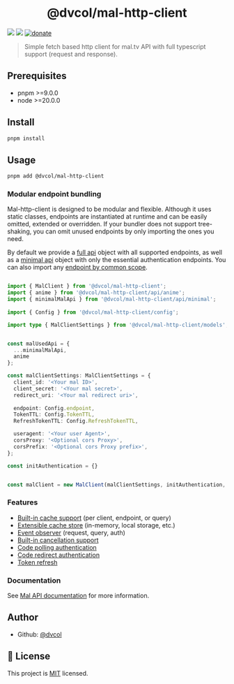 <h1 align="center">@dvcol/mal-http-client</h1>
<p>
  <img src="https://img.shields.io/badge/pnpm-%3E%3D9.0.0-blue.svg" />
  <img src="https://img.shields.io/badge/node-%3E%3D20.0.0-blue.svg" />
  <a href="https://paypal.me/dvcol/5" target="_blank">
    <img alt="donate" src="https://img.shields.io/badge/Donate%20€-PayPal-brightgreen.svg" />
  </a>
</p>

> Simple fetch based http client for mal.tv API with full typescript support (request and response).

## Prerequisites

- pnpm >=9.0.0
- node >=20.0.0

## Install

```sh
pnpm install
```

## Usage

```sh
pnpm add @dvcol/mal-http-client
```

### Modular endpoint bundling

Mal-http-client is designed to be modular and flexible. Although it uses static classes, endpoints are instantiated at runtime and can be easily omitted, extended or overridden.
If your bundler does not support tree-shaking, you can omit unused endpoints by only importing the ones you need.

By default we provide a [full api](https://github.com/dvcol/mal-http-client/blob/main/lib/api/mal-api.endpoints.ts#L25) object with all supported endpoints, as well as a [minimal api](https://github.com/dvcol/mal-http-client/blob/main/lib/api/mal-api-minimal.endpoints.ts) object with only the essential authentication endpoints.
You can also import any [endpoint by common scope](https://github.com/dvcol/mal-http-client/tree/main/lib/api/endpoints).

```ts

import { MalClient } from '@dvcol/mal-http-client';
import { anime } from '@dvcol/mal-http-client/api/anime';
import { minimalMalApi } from '@dvcol/mal-http-client/api/minimal';
 
import { Config } from '@dvcol/mal-http-client/config';

import type { MalClientSettings } from '@dvcol/mal-http-client/models';


const malUsedApi = {
  ...minimalMalApi,
  anime
};

const malClientSettings: MalClientSettings = {
  client_id: '<Your mal ID>',
  client_secret: '<Your mal secret>',
  redirect_uri: '<Your mal redirect uri>',
  
  endpoint: Config.endpoint,
  TokenTTL: Config.TokenTTL,
  RefreshTokenTTL: Config.RefreshTokenTTL,

  useragent: '<Your user Agent>',
  corsProxy: '<Optional cors Proxy>',
  corsPrefix: '<Optional cors Proxy prefix>',
};

const initAuthentication = {}


const malClient = new MalClient(malClientSettings, initAuthentication, malUsedApi);
```

### Features 

[//]: # (TODO update this section)

* [Built-in cache support](https://github.com/dvcol/mal-http-client/blob/8d9e2fc00154eb50428393cea06b6b69c45282c3/lib/clients/mal-client.test.ts#L69-L145) (per client, endpoint, or query)
* [Extensible cache store](https://github.com/dvcol/mal-http-client/blob/8d9e2fc00154eb50428393cea06b6b69c45282c3/lib/clients/mal-client.test.ts#L125-L144) (in-memory, local storage, etc.)
* [Event observer](https://github.com/dvcol/base-http-client/blob/ed17c369f3cdf93656568373fc2dba841050e427/lib/client/base-client.test.ts#L486-L575) (request, query, auth)
* [Built-in cancellation support](https://github.com/dvcol/base-http-client/blob/ed17c369f3cdf93656568373fc2dba841050e427/lib/client/base-client.test.ts#L691-L758)
* [Code polling authentication](https://github.com/dvcol/mal-http-client/blob/8d9e2fc00154eb50428393cea06b6b69c45282c3/lib/clients/mal-client.test.ts#L147-L237)
* [Code redirect authentication](https://github.com/dvcol/mal-http-client/blob/8d9e2fc00154eb50428393cea06b6b69c45282c3/lib/clients/mal-client.test.ts#L239-L285)
* [Token refresh](https://github.com/dvcol/mal-http-client/blob/8d9e2fc00154eb50428393cea06b6b69c45282c3/lib/clients/mal-client.test.ts#L306-L361)

### Documentation

See [Mal API documentation](https://mal.docs.apiary.io/) for more information.

## Author

* Github: [@dvcol](https://github.com/dvcol)

## 📝 License

This project is [MIT](https://github.com/dvcol/mal-http-client/blob/master/LICENSE) licensed.
